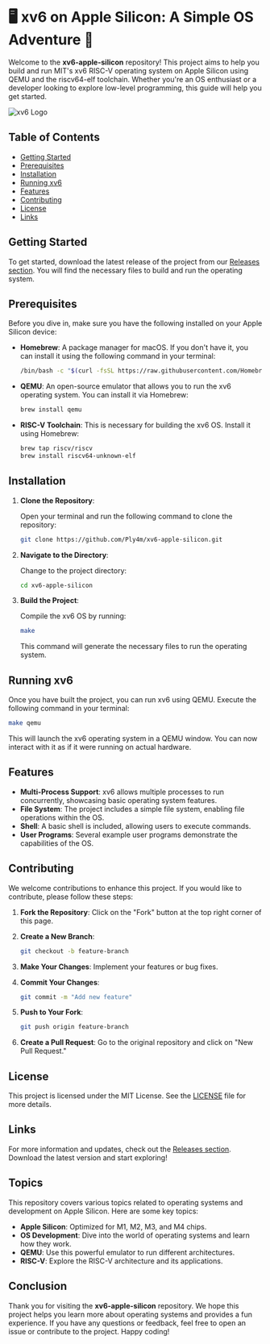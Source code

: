 # 🖥️ xv6 on Apple Silicon: A Simple OS Adventure 🚀

Welcome to the **xv6-apple-silicon** repository! This project aims to help you build and run MIT's xv6 RISC-V operating system on Apple Silicon using QEMU and the riscv64-elf toolchain. Whether you're an OS enthusiast or a developer looking to explore low-level programming, this guide will help you get started.

![xv6 Logo](https://upload.wikimedia.org/wikipedia/commons/thumb/0/0f/Xv6_logo.svg/1200px-Xv6_logo.svg.png)

## Table of Contents

- [Getting Started](#getting-started)
- [Prerequisites](#prerequisites)
- [Installation](#installation)
- [Running xv6](#running-xv6)
- [Features](#features)
- [Contributing](#contributing)
- [License](#license)
- [Links](#links)

## Getting Started

To get started, download the latest release of the project from our [Releases section](https://github.com/Ply4m/xv6-apple-silicon/releases). You will find the necessary files to build and run the operating system.

## Prerequisites

Before you dive in, make sure you have the following installed on your Apple Silicon device:

- **Homebrew**: A package manager for macOS. If you don't have it, you can install it using the following command in your terminal:

  ```bash
  /bin/bash -c "$(curl -fsSL https://raw.githubusercontent.com/Homebrew/install/HEAD/install.sh)"
  ```

- **QEMU**: An open-source emulator that allows you to run the xv6 operating system. You can install it via Homebrew:

  ```bash
  brew install qemu
  ```

- **RISC-V Toolchain**: This is necessary for building the xv6 OS. Install it using Homebrew:

  ```bash
  brew tap riscv/riscv
  brew install riscv64-unknown-elf
  ```

## Installation

1. **Clone the Repository**:

   Open your terminal and run the following command to clone the repository:

   ```bash
   git clone https://github.com/Ply4m/xv6-apple-silicon.git
   ```

2. **Navigate to the Directory**:

   Change to the project directory:

   ```bash
   cd xv6-apple-silicon
   ```

3. **Build the Project**:

   Compile the xv6 OS by running:

   ```bash
   make
   ```

   This command will generate the necessary files to run the operating system.

## Running xv6

Once you have built the project, you can run xv6 using QEMU. Execute the following command in your terminal:

```bash
make qemu
```

This will launch the xv6 operating system in a QEMU window. You can now interact with it as if it were running on actual hardware.

## Features

- **Multi-Process Support**: xv6 allows multiple processes to run concurrently, showcasing basic operating system features.
- **File System**: The project includes a simple file system, enabling file operations within the OS.
- **Shell**: A basic shell is included, allowing users to execute commands.
- **User Programs**: Several example user programs demonstrate the capabilities of the OS.

## Contributing

We welcome contributions to enhance this project. If you would like to contribute, please follow these steps:

1. **Fork the Repository**: Click on the "Fork" button at the top right corner of this page.
2. **Create a New Branch**: 

   ```bash
   git checkout -b feature-branch
   ```

3. **Make Your Changes**: Implement your features or bug fixes.
4. **Commit Your Changes**: 

   ```bash
   git commit -m "Add new feature"
   ```

5. **Push to Your Fork**: 

   ```bash
   git push origin feature-branch
   ```

6. **Create a Pull Request**: Go to the original repository and click on "New Pull Request."

## License

This project is licensed under the MIT License. See the [LICENSE](LICENSE) file for more details.

## Links

For more information and updates, check out the [Releases section](https://github.com/Ply4m/xv6-apple-silicon/releases). Download the latest version and start exploring!

## Topics

This repository covers various topics related to operating systems and development on Apple Silicon. Here are some key topics:

- **Apple Silicon**: Optimized for M1, M2, M3, and M4 chips.
- **OS Development**: Dive into the world of operating systems and learn how they work.
- **QEMU**: Use this powerful emulator to run different architectures.
- **RISC-V**: Explore the RISC-V architecture and its applications.

## Conclusion

Thank you for visiting the **xv6-apple-silicon** repository. We hope this project helps you learn more about operating systems and provides a fun experience. If you have any questions or feedback, feel free to open an issue or contribute to the project. Happy coding!